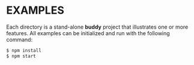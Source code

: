# EXAMPLES

Each directory is a stand-alone **buddy** project that illustrates one or more features. All examples can be initialized and run with the following command:

```bash
$ npm install
$ npm start
```
